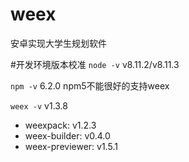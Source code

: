 # weex
安卓实现大学生规划软件

#开发环境版本校准
```node -v```
v8.11.2/v8.11.3

```npm -v```
6.2.0
npm5不能很好的支持weex

```weex -v```
v1.3.8
- weexpack: v1.2.3
- weex-builder: v0.4.0
- weex-previewer: v1.5.1